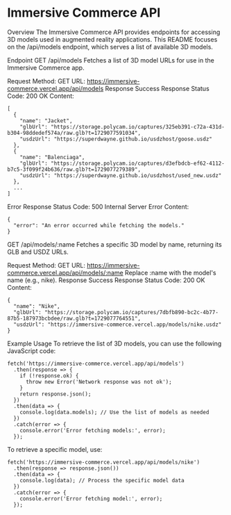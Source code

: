 # Immersive Commerce API
Overview
The Immersive Commerce API provides endpoints for accessing 3D models used in augmented reality applications. This README focuses on the /api/models endpoint, which serves a list of available 3D models.

Endpoint
GET /api/models
Fetches a list of 3D model URLs for use in the Immersive Commerce app.

Request
Method: GET
URL: https://immersive-commerce.vercel.app/api/models
Response
Success Response
Status Code: 200 OK
Content:
```
[
  {
    "name": "Jacket",
    "glbUrl": "https://storage.polycam.io/captures/325eb391-c72a-431d-b304-98ddedef574a/raw.glb?t=1729077591034",
    "usdzUrl": "https://superdwayne.github.io/usdzhost/goose.usdz"
  },
  {
    "name": "Balenciaga",
    "glbUrl": "https://storage.polycam.io/captures/d3efbdcb-ef62-4112-b7c5-3f099f24b636/raw.glb?t=1729077279389",
    "usdzUrl": "https://superdwayne.github.io/usdzhost/used_new.usdz"
  },
  ...
]
```

Error Response
Status Code: 500 Internal Server Error
Content:
```
{
  "error": "An error occurred while fetching the models."
}
```

GET /api/models/:name
Fetches a specific 3D model by name, returning its GLB and USDZ URLs.

Request
Method: GET
URL: https://immersive-commerce.vercel.app/api/models/:name
Replace :name with the model's name (e.g., nike).
Response
Success Response
Status Code: 200 OK
Content:

```
{
  "name": "Nike",
  "glbUrl": "https://storage.polycam.io/captures/7dbfb890-bc2c-4b77-87b5-187973bcbdee/raw.glb?t=1729077764551",
  "usdzUrl": "https://immersive-commerce.vercel.app/models/nike.usdz"
}
```

Example Usage
To retrieve the list of 3D models, you can use the following JavaScript code:

```
fetch('https://immersive-commerce.vercel.app/api/models')
  .then(response => {
    if (!response.ok) {
      throw new Error('Network response was not ok');
    }
    return response.json();
  })
  .then(data => {
    console.log(data.models); // Use the list of models as needed
  })
  .catch(error => {
    console.error('Error fetching models:', error);
  });
```

To retrieve a specific model, use:

```
fetch('https://immersive-commerce.vercel.app/api/models/nike')
  .then(response => response.json())
  .then(data => {
    console.log(data); // Process the specific model data
  })
  .catch(error => {
    console.error('Error fetching model:', error);
  });
```
